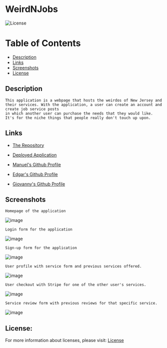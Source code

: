 # WeirdNJobs
![License](https://img.shields.io/badge/License-MIT-blue.svg "License Badge")

# Table of Contents 

- [Description](#description)
- [Links](#links)
- [Screenshots](#screenshots)
- [License](#license)


## Description
    This application is a webpage that hosts the weirdos of New Jersey and their services. With the application, a user can create an account and create job service posts
    in which another user can purchase the needs that they would like. It's for the niche things that people really don't touch up upon.

## Links

- [The Repository](https://github.com/ManoLo2ManoLo/WeirdNJobs)

- [Deployed Application](https://three-headed-goats-weirdnjobs.herokuapp.com/)

- [Manuel's Github Profile](https://github.com/ManoLo2ManoLo)

- [Edgar's Github Profile](https://github.com/ChidoGang)

- [Giovanny's Github Profile](https://github.com/NeXFP)


## Screenshots

    Homepage of the application
![image](https://user-images.githubusercontent.com/88305762/152281262-a75cf467-b569-4681-93e2-401ce3f52737.png)

    Login form for the application
![image](https://user-images.githubusercontent.com/88305762/152281294-c546d5d0-07ed-42fe-8739-24a1d03693b2.png)

    Sign-up form for the application
![image](https://user-images.githubusercontent.com/88305762/152281341-c688286f-7f2d-48ed-9d14-eae859137492.png)

    User profile with service form and previous services offered.
![image](https://user-images.githubusercontent.com/88305762/152281392-c851ef8b-2a6b-459e-a3ac-0ae0a3cf1eea.png)

    User checkout with Stripe for one of the other user's services.
![image](https://user-images.githubusercontent.com/88305762/152281449-8dac3e43-572b-4bcd-81cc-799e5b53341e.png)

    Service review form with previous reviews for that specific service.
![image](https://user-images.githubusercontent.com/88305762/152281502-4ee91c58-0416-486a-afd5-057a420dc856.png)


## License:
For more information about licenses, please visit:
[License](https://opensource.org/licenses/MIT)
